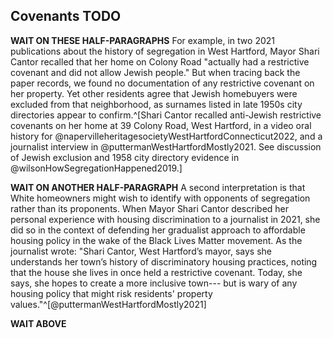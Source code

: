 ## Covenants TODO

**WAIT ON THESE HALF-PARAGRAPHS**
For example, in two 2021 publications about the history of segregation in West Hartford, Mayor Shari Cantor recalled that her home on Colony Road "actually had a restrictive covenant and did not allow Jewish people." But when tracing back the paper records, we found no documentation of any restrictive covenant on her property. Yet other residents agree that Jewish homebuyers were excluded from that neighborhood, as surnames listed in late 1950s city directories appear to confirm.^[Shari Cantor recalled anti-Jewish restrictive covenants on her home at 39 Colony Road, West Hartford, in a video oral history for @napervilleheritagesocietyWestHartfordConnecticut2022, and a journalist interview in @puttermanWestHartfordMostly2021. See discussion of Jewish exclusion and 1958 city directory evidence in @wilsonHowSegregationHappened2019.]

**WAIT ON ANOTHER HALF-PARAGRAPH**
A second interpretation is that White homeowners might wish to identify with opponents of segregation rather than its proponents. When Mayor Shari Cantor described her personal experience with housing discrimination to a journalist in 2021, she did so in the context of defending her gradualist approach to affordable housing policy in the wake of the Black Lives Matter movement. As the journalist wrote: "Shari Cantor, West Hartford’s mayor, says she understands her town’s history of discriminatory housing practices, noting that the house she lives in once held a restrictive covenant. Today, she says, she hopes to create a more inclusive town--- but is wary of any housing policy that might risk residents' property values."^[@puttermanWestHartfordMostly2021]

**WAIT ABOVE**
